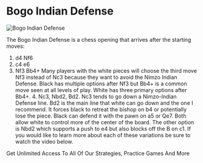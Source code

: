 # Bogo Indian Defense

![Bogo Indian Defense](https://www.thechesswebsite.com/wp-content/uploads/2019/04/bogo-indian-defense.png)


The Bogo Indian Defense is a chess opening that arrives after the starting moves:
1. d4 Nf6
2. c4 e6
3. Nf3 Bb4+
Many players with the white pieces will choose the third move Nf3 instead of Nc3 because they want to avoid the Nimzo Indian Defense. Black has multiple options after Nf3 but Bb4+ is a common move seen at all levels of play.
White has three primary options after Bb4+. 4. Nc3, Nbd2, Bd2.
Nc3 tends to go down a Nimzo-Indian Defense line. Bd2 is the main line that white can go down and the one I recommend. It forces black to retreat the bishop on b4 or potentially lose the piece. Black can defend it with the pawn on a5 or Qe7. Both allow white to control more of the center of the board. The other option is Nbd2 which supports a push to e4 but also blocks off the B on c1.
If you would like to learn more about each of these variations be sure to watch the video below.




Get Unlimited Access To All Of Our Strategies, Practice Games And More